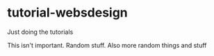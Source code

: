 # tutorial-websdesign
Just doing the tutorials


This isn't important. Random stuff.
Also more random things and stuff
